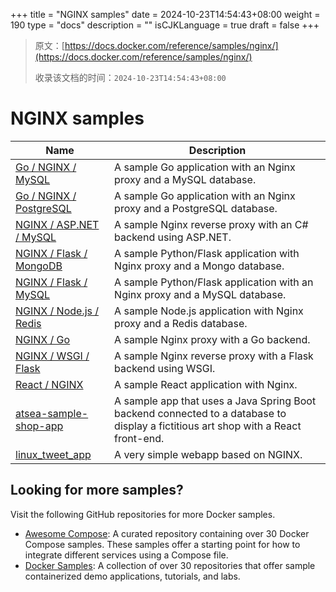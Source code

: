 +++
title = "NGINX samples"
date = 2024-10-23T14:54:43+08:00
weight = 190
type = "docs"
description = ""
isCJKLanguage = true
draft = false
+++

> 原文：[https://docs.docker.com/reference/samples/nginx/](https://docs.docker.com/reference/samples/nginx/)
>
> 收录该文档的时间：`2024-10-23T14:54:43+08:00`

# NGINX samples

| Name                                                         | Description                                                  |
| ------------------------------------------------------------ | ------------------------------------------------------------ |
| [Go / NGINX / MySQL](https://github.com/docker/awesome-compose/tree/master/nginx-golang-mysql) | A sample Go application with an Nginx proxy and a MySQL database. |
| [Go / NGINX / PostgreSQL](https://github.com/docker/awesome-compose/tree/master/nginx-golang-postgres) | A sample Go application with an Nginx proxy and a PostgreSQL database. |
| [NGINX / ASP.NET / MySQL](https://github.com/docker/awesome-compose/tree/master/nginx-aspnet-mysql) | A sample Nginx reverse proxy with an C# backend using ASP.NET. |
| [NGINX / Flask / MongoDB](https://github.com/docker/awesome-compose/tree/master/nginx-flask-mongo) | A sample Python/Flask application with Nginx proxy and a Mongo database. |
| [NGINX / Flask / MySQL](https://github.com/docker/awesome-compose/tree/master/nginx-flask-mysql) | A sample Python/Flask application with an Nginx proxy and a MySQL database. |
| [NGINX / Node.js / Redis](https://github.com/docker/awesome-compose/tree/master/nginx-nodejs-redis) | A sample Node.js application with Nginx proxy and a Redis database. |
| [NGINX / Go](https://github.com/docker/awesome-compose/tree/master/nginx-golang) | A sample Nginx proxy with a Go backend.                      |
| [NGINX / WSGI / Flask](https://github.com/docker/awesome-compose/tree/master/nginx-wsgi-flask) | A sample Nginx reverse proxy with a Flask backend using WSGI. |
| [React / NGINX](https://github.com/docker/awesome-compose/tree/master/react-nginx) | A sample React application with Nginx.                       |
| [atsea-sample-shop-app](https://github.com/dockersamples/atsea-sample-shop-app) | A sample app that uses a Java Spring Boot backend connected to a database to display a fictitious art shop with a React front-end. |
| [linux_tweet_app](https://github.com/dockersamples/linux_tweet_app) | A very simple webapp based on NGINX.                         |

## Looking for more samples?

Visit the following GitHub repositories for more Docker samples.

- [Awesome Compose](https://github.com/docker/awesome-compose): A curated repository containing over 30 Docker Compose samples. These samples offer a starting point for how to integrate different services using a Compose file.
- [Docker Samples](https://github.com/dockersamples?q=&type=all&language=&sort=stargazers): A collection of over 30 repositories that offer sample containerized demo applications, tutorials, and labs.
